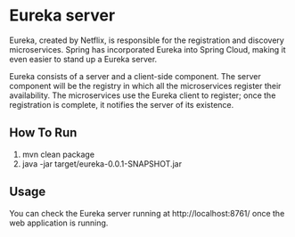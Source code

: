 # Eureka server 

Eureka, created by Netflix, is responsible for the registration and discovery microservices. Spring has incorporated Eureka
into Spring Cloud, making it even easier to stand up a Eureka server.

Eureka consists of a server and a client-side component. The server component will be the registry in which all the microservices 
register their availability. The microservices use the Eureka client to register; once the registration is complete, it notifies 
the server of its existence.

## How To Run
1. mvn clean package
2. java -jar target/eureka-0.0.1-SNAPSHOT.jar

## Usage
You can check the Eureka server running at http://localhost:8761/ once the web application is running.
